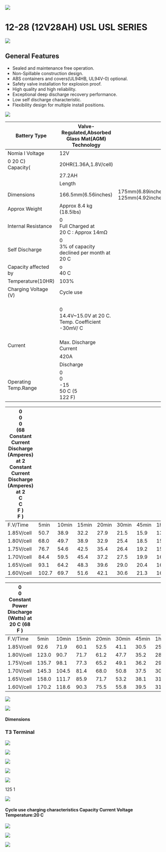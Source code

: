 ![](_page_0_Picture_0.jpeg)

# 12-28 (12V28AH) USL **USL SERIES**

![](_page_0_Picture_2.jpeg)

## **General Features**

- Sealed and maintenance free operation.
- Non-Spillable construction design.
- ABS containers and covers(UL94HB, UL94V-0) optional.
- Safety valve installation for explosion proof.
- High quality and high reliability.
- Exceptional deep discharge recovery performance.
- Low self discharge characteristic.
- Flexibility design for multiple install positions.

![](_page_0_Picture_12.jpeg)

| Battery Type         | Valve-Regulated,Absorbed Glass Mat(AGM) Technology   |                                        |                    |                                                            |                                    |                   |  |  |  |  |  |
|----------------------|------------------------------------------------------|----------------------------------------|--------------------|------------------------------------------------------------|------------------------------------|-------------------|--|--|--|--|--|
| Nomia l Voltage      | 12V                                                  |                                        |                    |                                                            |                                    |                   |  |  |  |  |  |
| 0 20 C)<br>Capacity( | 20HR(1.36A,1.8V/cell)                                |                                        | 10HR(2.53A,1.80V)  | 5HR(4.57A,1.75V)                                           |                                    | 1HR(16.7A,1.60V)  |  |  |  |  |  |
|                      | 27.2AH                                               |                                        | 25.3AH             | 22.8AH                                                     |                                    | 16.7AH            |  |  |  |  |  |
|                      | Length                                               |                                        | Width              | Height                                                     |                                    | Total Height      |  |  |  |  |  |
| Dimensions           | 166.5mm(6.56inches)                                  | 175mm(6.89inches)<br>125mm(4.92inches) |                    |                                                            |                                    | 125mm(4.92inches) |  |  |  |  |  |
| Approx Weight        | Approx 8.4 kg (18.5lbs)                              |                                        |                    |                                                            |                                    |                   |  |  |  |  |  |
| Internal Resistance  | 0<br>Full Charged at<br>20 C : Approx 14mΩ           |                                        |                    |                                                            |                                    |                   |  |  |  |  |  |
| Self Discharge       | 0<br>3% of capacity declined per month at<br>20 C    |                                        |                    |                                                            |                                    |                   |  |  |  |  |  |
| Capacity affected by | o<br>40 C                                            |                                        | 0<br>25 C          | 0<br>0 C                                                   |                                    | 0<br>-15 C        |  |  |  |  |  |
| Temperature(10HR)    | 103%                                                 |                                        | 100%               | 86%                                                        |                                    | 65%               |  |  |  |  |  |
| Charging Voltage (V) | Cycle use                                            |                                        |                    | Float use                                                  |                                    |                   |  |  |  |  |  |
|                      | 0<br>14.4V~15.0V at 20 C. Temp. Coefficient -30mV/ C |                                        | 0                  | 0<br>0<br>13.5V~13.8V at 20 C.Temp. Coefficient (-20mV/ C) |                                    |                   |  |  |  |  |  |
| Current              | Max. Discharge Current                               |                                        |                    | Initial Charging Current                                   |                                    |                   |  |  |  |  |  |
|                      | 420A                                                 |                                        |                    | Less than 8.4A                                             |                                    |                   |  |  |  |  |  |
|                      | Discharge                                            |                                        |                    | Charging                                                   | Storage                            |                   |  |  |  |  |  |
| Operating Temp.Range | 0<br>0<br>-15<br>50 C (5<br>122 F)                   |                                        | 0<br>0<br>40 C (32 | 0<br>104 F)                                                | 0<br>0<br>-15<br>40 C (5<br>104 F) |                   |  |  |  |  |  |

| 0<br>0<br>0<br>(68<br>Constant Current Discharge (Amperes) at 2<br>Constant Current Discharge (Amperes) at 2<br>C<br>C<br>F )<br>F ) |       |       |       |       |       |       |      |      |      |      |      |      |      |      |      |
|--------------------------------------------------------------------------------------------------------------------------------------|-------|-------|-------|-------|-------|-------|------|------|------|------|------|------|------|------|------|
| F.V/Time                                                                                                                             | 5min  | 10min | 15min | 20min | 30min | 45min | 1h   | 2h   | 3h   | 4h   | 5h   | 6h   | 8h   | 10h  | 20h  |
| 1.85V/cell                                                                                                                           | 50.7  | 38.9  | 32.2  | 27.9  | 21.5  | 15.9  | 13.4 | 7.99 | 6.25 | 5.09 | 4.15 | 3.64 | 2.93 | 2.45 | 1.34 |
| 1.80V/cell                                                                                                                           | 68.0  | 49.7  | 38.9  | 32.9  | 25.4  | 18.5  | 15.0 | 8.73 | 6.73 | 5.43 | 4.45 | 3.90 | 3.11 | 2.53 | 1.36 |
| 1.75V/cell                                                                                                                           | 76.7  | 54.6  | 42.5  | 35.4  | 26.4  | 19.2  | 15.7 | 9.05 | 6.85 | 5.55 | 4.57 | 4.01 | 3.16 | 2.59 | 1.37 |
| 1.70V/cell                                                                                                                           | 84.4  | 59.5  | 45.4  | 37.2  | 27.5  | 19.9  | 16.2 | 9.27 | 7.05 | 5.70 | 4.69 | 4.09 | 3.21 | 2.65 | 1.40 |
| 1.65V/cell                                                                                                                           | 93.1  | 64.2  | 48.3  | 39.6  | 29.0  | 20.4  | 16.5 | 9.41 | 7.35 | 5.89 | 4.81 | 4.18 | 3.26 | 2.70 | 1.42 |
| 1.60V/cell                                                                                                                           | 102.7 | 69.7  | 51.6  | 42.1  | 30.6  | 21.3  | 16.7 | 9.81 | 7.57 | 6.08 | 4.97 | 4.27 | 3.29 | 2.73 | 1.42 |

| 0<br>0<br>Constant Power Discharge (Watts) at<br>20 C (68 F ) |       |       |       |       |       |       |      |      |      |      |      |      |      |      |      |
|---------------------------------------------------------------|-------|-------|-------|-------|-------|-------|------|------|------|------|------|------|------|------|------|
| F.V/Time                                                      | 5min  | 10min | 15min | 20min | 30min | 45min | 1h   | 2h   | 3h   | 4h   | 5h   | 6h   | 8h   | 10h  | 20h  |
| 1.85V/cell                                                    | 92.6  | 71.9  | 60.1  | 52.5  | 41.1  | 30.5  | 25.8 | 15.5 | 12.2 | 9.94 | 8.13 | 7.15 | 5.79 | 4.85 | 2.66 |
| 1.80V/cell                                                    | 123.0 | 90.7  | 71.7  | 61.2  | 47.7  | 35.2  | 28.7 | 16.8 | 13.0 | 10.6 | 8.69 | 7.64 | 6.12 | 4.99 | 2.69 |
| 1.75V/cell                                                    | 135.7 | 98.1  | 77.3  | 65.2  | 49.1  | 36.2  | 29.9 | 17.4 | 13.2 | 10.8 | 8.89 | 7.82 | 6.21 | 5.12 | 2.71 |
| 1.70V/cell                                                    | 145.3 | 104.5 | 81.4  | 68.0  | 50.8  | 37.5  | 30.8 | 17.8 | 13.6 | 11.0 | 9.10 | 7.97 | 6.29 | 5.22 | 2.76 |
| 1.65V/cell                                                    | 158.0 | 111.7 | 85.9  | 71.7  | 53.2  | 38.1  | 31.3 | 17.9 | 14.1 | 11.4 | 9.31 | 8.12 | 6.38 | 5.32 | 2.79 |
| 1.60V/cell                                                    | 170.2 | 118.6 | 90.3  | 75.5  | 55.8  | 39.5  | 31.4 | 18.6 | 14.5 | 11.7 | 9.59 | 8.27 | 6.43 | 5.37 | 2.80 |

![](_page_0_Picture_16.jpeg)

![](_page_0_Picture_17.jpeg)

#### **Dimensions**

### **T3 Terminal**

![](_page_1_Figure_2.jpeg)

![](_page_1_Figure_3.jpeg)

![](_page_1_Figure_4.jpeg)

![](_page_1_Figure_5.jpeg)

![](_page_1_Figure_6.jpeg)

125 1

![](_page_1_Picture_7.jpeg)

#### **Cycle use charging characteristics**  Capacity Current Voltage Temperature:20 C

![](_page_1_Figure_9.jpeg)

![](_page_1_Figure_10.jpeg)

![](_page_1_Figure_11.jpeg)